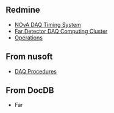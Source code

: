 ## Redmine
- [NOvA DAQ Timing System](https://cdcvs.fnal.gov/redmine/projects/novadaq-timing/wiki#Power-On-and-Configuration-of-a-TDU)
- [Far Detector DAQ Computing Cluster](https://cdcvs.fnal.gov/redmine/projects/daqcluster-fardet/wiki/Wiki)
- [Operations](https://cdcvs.fnal.gov/redmine/projects/novaoperations/wiki)

## From nusoft

- [DAQ Procedures](https://nova-nusoft.fnal.gov/expert/procedures/procedures.php?topic=magiccookie)


## From DocDB
- Far
